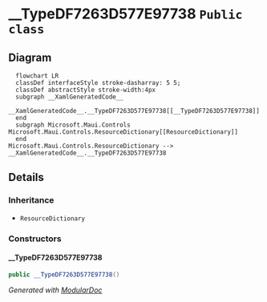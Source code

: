 # __TypeDF7263D577E97738 `Public class`

## Diagram
```mermaid
  flowchart LR
  classDef interfaceStyle stroke-dasharray: 5 5;
  classDef abstractStyle stroke-width:4px
  subgraph __XamlGeneratedCode__
  __XamlGeneratedCode__.__TypeDF7263D577E97738[[__TypeDF7263D577E97738]]
  end
  subgraph Microsoft.Maui.Controls
Microsoft.Maui.Controls.ResourceDictionary[[ResourceDictionary]]
  end
Microsoft.Maui.Controls.ResourceDictionary --> __XamlGeneratedCode__.__TypeDF7263D577E97738
```

## Details
### Inheritance
 - `ResourceDictionary`

### Constructors
#### __TypeDF7263D577E97738
```csharp
public __TypeDF7263D577E97738()
```

*Generated with* [*ModularDoc*](https://github.com/hailstorm75/ModularDoc)
